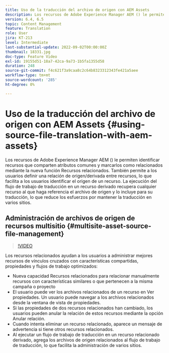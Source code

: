 ```yaml
---
title: Uso de la traducción del archivo de origen con AEM Assets
description: Los recursos de Adobe Experience Manager AEM () le permiten identificar recursos que comparten atributos comunes y marcarlos como relacionados mediante la nueva función Recursos relacionados. También permite a los usuarios definir una relación de origen/derivada entre recursos, lo que facilita a los usuarios identificar el origen de un recurso. La ejecución del flujo de trabajo de traducción en un recurso derivado recupera cualquier recurso al que haga referencia el archivo de origen y lo incluye para su traducción, lo que reduce los esfuerzos por mantener la traducción en varios sitios.
version: 6.4, 6.5
topic: Content Management
feature: Translation
role: User
jira: KT-213
level: Intermediate
last-substantial-update: 2022-09-02T00:00:00Z
thumbnail: 18331.jpg
doc-type: Feature Video
exl-id: 19155d51-18a7-42ca-9a73-1b5fa1355d58
duration: 248
source-git-commit: f4c621f3a9caa8c2c64b8323312343fe421a5aee
workflow-type: tm+mt
source-wordcount: '285'
ht-degree: 0%

---
```


# Uso de la traducción del archivo de origen con AEM Assets {#using-source-file-translation-with-aem-assets}

Los recursos de Adobe Experience Manager AEM () le permiten identificar recursos que comparten atributos comunes y marcarlos como relacionados mediante la nueva función Recursos relacionados. También permite a los usuarios definir una relación de origen/derivada entre recursos, lo que facilita a los usuarios identificar el origen de un recurso. La ejecución del flujo de trabajo de traducción en un recurso derivado recupera cualquier recurso al que haga referencia el archivo de origen y lo incluye para su traducción, lo que reduce los esfuerzos por mantener la traducción en varios sitios.

## Administración de archivos de origen de recursos multisitio {#multisite-asset-source-file-management}

>[!VIDEO](https://video.tv.adobe.com/v/18331?quality=12&learn=on)

Los recursos relacionados ayudan a los usuarios a administrar mejores recursos de vínculos cruzados con características compartidas, propiedades y flujos de trabajo optimizados:

* Nueva capacidad Recursos relacionados para relacionar manualmente recursos con características similares o que pertenecen a la misma campaña o proyecto
* El usuario puede ver los archivos relacionados de un recurso en Ver propiedades. Un usuario puede navegar a los archivos relacionados desde la ventana de vista de propiedades.
* Si las propiedades de dos recursos relacionados han cambiado, los usuarios pueden anular la relación de estos recursos mediante la opción Anular relación.
* Cuando intenta eliminar un recurso relacionado, aparece un mensaje de advertencia si tiene otros recursos relacionados.
* Al ejecutar un flujo de trabajo de traducción en un recurso relacionado derivado, agrega los archivos de origen relacionados al flujo de trabajo de traducción, lo que facilita la administración de varios sitios.
